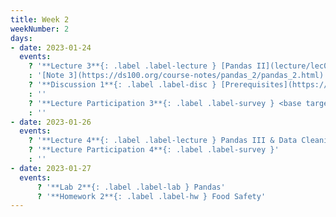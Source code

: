 ```yaml
---
title: Week 2
weekNumber: 2
days:
- date: 2023-01-24
  events:
    ? '**Lecture 3**{: .label .label-lecture } [Pandas II](lecture/lec03)'
    : '[Note 3](https://ds100.org/course-notes/pandas_2/pandas_2.html)'
    ? '**Discussion 1**{: .label .label-disc } [Prerequisites](https://drive.google.com/file/d/1714JJm4pn4_x6hMyHkoXOFCoo6E7c0ge/view?usp=sharing)' 
    : ''
    ? '**Lecture Participation 3**{: .label .label-survey } <base target="_blank"> [Lecture Participation 3](https://app.sli.do/event/4FZhp2UeWxkEcZxhds62tS/embed/polls/c84e1607-960f-4c04-9ddc-7ebdc10317c2)'
    : ''
- date: 2023-01-26
  events:
    ? '**Lecture 4**{: .label .label-lecture } Pandas III & Data Cleaning'
    ? '**Lecture Participation 4**{: .label .label-survey }'
    : ''
- date: 2023-01-27
  events:
      ? '**Lab 2**{: .label .label-lab } Pandas'
      ? '**Homework 2**{: .label .label-hw } Food Safety'
---
```

